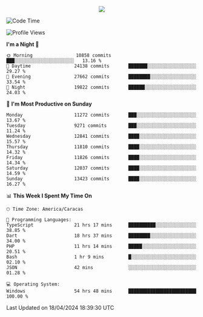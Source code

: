 <p align="center">
  <a href="http://www.github.com/thevacs">
    <img src="https://github-readme-streak-stats.herokuapp.com/?user=thevacs&stroke=ffffff&background=1c1917&ring=0891b2&fire=0891b2&currStreakNum=ffffff&currStreakLabel=0891b2&sideNums=ffffff&sideLabels=ffffff&dates=ffffff&hide_border=true" />
  </a>
</p>

<!--START_SECTION:waka-->
![Code Time](http://img.shields.io/badge/Code%20Time-2%2C423%20hrs%2015%20mins-blue)

![Profile Views](http://img.shields.io/badge/Profile%20Views-0-blue)

**I'm a Night 🦉** 

```text
🌞 Morning                10858 commits       ███░░░░░░░░░░░░░░░░░░░░░░   13.16 % 
🌆 Daytime                24138 commits       ███████░░░░░░░░░░░░░░░░░░   29.27 % 
🌃 Evening                27662 commits       ████████░░░░░░░░░░░░░░░░░   33.54 % 
🌙 Night                  19822 commits       ██████░░░░░░░░░░░░░░░░░░░   24.03 % 
```
📅 **I'm Most Productive on Sunday** 

```text
Monday                   11272 commits       ███░░░░░░░░░░░░░░░░░░░░░░   13.67 % 
Tuesday                  9271 commits        ███░░░░░░░░░░░░░░░░░░░░░░   11.24 % 
Wednesday                12841 commits       ████░░░░░░░░░░░░░░░░░░░░░   15.57 % 
Thursday                 11810 commits       ████░░░░░░░░░░░░░░░░░░░░░   14.32 % 
Friday                   11826 commits       ████░░░░░░░░░░░░░░░░░░░░░   14.34 % 
Saturday                 12037 commits       ████░░░░░░░░░░░░░░░░░░░░░   14.59 % 
Sunday                   13423 commits       ████░░░░░░░░░░░░░░░░░░░░░   16.27 % 
```


📊 **This Week I Spent My Time On** 

```text
🕑︎ Time Zone: America/Caracas

💬 Programming Languages: 
TypeScript               21 hrs 17 mins      ██████████░░░░░░░░░░░░░░░   38.85 % 
Dart                     18 hrs 37 mins      ████████░░░░░░░░░░░░░░░░░   34.00 % 
PHP                      11 hrs 14 mins      █████░░░░░░░░░░░░░░░░░░░░   20.51 % 
Bash                     1 hr 9 mins         █░░░░░░░░░░░░░░░░░░░░░░░░   02.10 % 
JSON                     42 mins             ░░░░░░░░░░░░░░░░░░░░░░░░░   01.28 % 

💻 Operating System: 
Windows                  54 hrs 48 mins      █████████████████████████   100.00 % 
```


 Last Updated on 18/04/2024 18:39:30 UTC
<!--END_SECTION:waka-->
